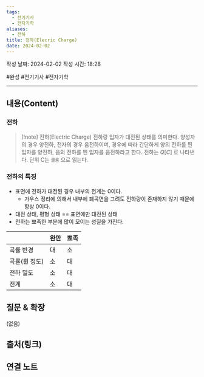```yaml
---
tags:
  - 전기기사
  - 전자기학
aliases:
  - 전하
title: 전하(Elecric Charge)
date: 2024-02-02
---
```

작성 날짜: 2024-02-02
작성 시간: 18:28

#완성 #전기기사 #전자기학 

----
## 내용(Content)
### 전하

>[!note] 전하(Electric Charge)
>전하랑 입자가 대전된 상태를 의미한다. 양성자의 경우 양전하, 전자의 경우 음전하이며, 경우에 따라 간단하게 양의 전하를 띈 입자를 양전하, 음의 전하를 띈 입자를 음전하라고 한다.
>전하는 $Q[C]$ 로 나타낸다. 단위 C는 `쿨롱` 으로 읽는다.
>

### 전하의 특징

- 표면에 전하가 대전된 경우 내부의 전계는 0이다.
	- 가우스 정리에 의해서 내부에 폐곡면을 그려도 전하량이 존재하지 않기 때문에 항상 0이다.
- 대전 상태, 평형 상태 == 표면에만 대전된 상태
- 전하는 뾰족한 부분에 많이 모이는 성질을 가진다.

|  | 완만 | 뾰족 |
| ---- | ---- | ---- |
| 곡률 반경 | 대 | 소 |
| 곡률(휜 정도) | 소 | 대 |
| 전하 밀도 | 소 | 대 |
| 전계 | 소 | 대 |
## 질문 & 확장

(없음)

## 출처(링크)


## 연결 노트
